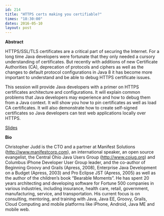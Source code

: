 ```yaml
---
id: 214
title: "HTTPS certs making you certifiable?"
times: "18:30:00"
dates: 2016-05-10
layout: post
---
```

 **Abstract**

HTTPS/SSL/TLS certificates are a critical part of securing the Internet. For a long time Java developers were fortunate that they only needed a cursory understanding of certificates. But recently with additions of new Certificate Authorities (CA), deprecation of protocols and ciphers as well as the changes to default protocol configurations in Java 8 it has become more important to understand and be able to debug HTTPS certificate issues.  
  
This session will provide Java developers with a primer on HTTPS certificates architecture and configurations. It will explain common problems that Java developers may experience and how to debug them from a Java context. It will show you how to pin certificates as well as load CA certificates. It will also demonstrate how to create self-signed certificates so Java developers can test web applications locally over HTTPS.

[Slides](https://s3.amazonaws.com/cmj-presentations/certs-cojug-2016.pdf)

**Bio**

Christopher Judd is the CTO and a partner at Manifest Solutions (http://www.manifestcorp.com), an international speaker, an open source evangelist, the Central Ohio Java Users Group (http://www.cojug.org) and Columbus iPhone Developer User Group leader, and the co-author of Beginning Groovy and Grails (Apress, 2008), Enterprise Java Development on a Budget (Apress, 2003) and Pro Eclipse JST (Apress, 2005) as well as the author of the children’s book “Bearable Moments”. He has spent 20 years architecting and developing software for Fortune 500 companies in various industries, including insurance, health care, retail, government, manufacturing, service, and transportation. His current focus is on consulting, mentoring, and training with Java, Java EE, Groovy, Grails, Cloud Computing and mobile platforms like iPhone, Android, Java ME and mobile web.

